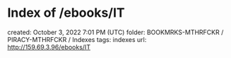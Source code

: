 # Index of /ebooks/IT

created: October 3, 2022 7:01 PM (UTC)
folder: BOOKMRKS-MTHRFCKR / PIRACY-MTHRFCKR / Indexes
tags: indexes
url: http://159.69.3.96/ebooks/IT